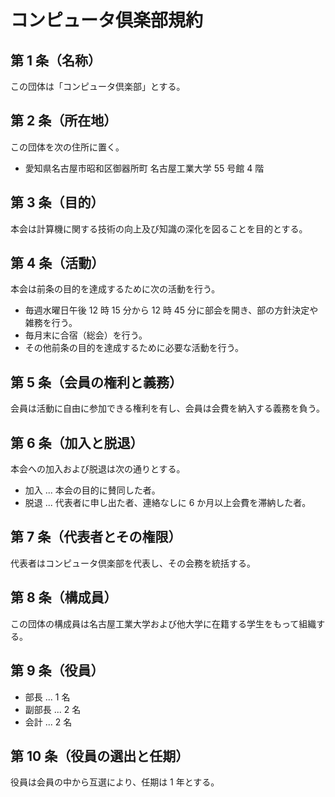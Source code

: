 # コンピュータ倶楽部規約

## 第 1 条（名称）

この団体は「コンピュータ倶楽部」とする。

## 第 2 条（所在地）

この団体を次の住所に置く。

- 愛知県名古屋市昭和区御器所町 名古屋工業大学 55 号館 4 階

## 第 3 条（目的）

本会は計算機に関する技術の向上及び知識の深化を図ることを目的とする。

## 第 4 条（活動）

本会は前条の目的を達成するために次の活動を行う。

- 毎週水曜日午後 12 時 15 分から 12 時 45 分に部会を開き、部の方針決定や雑務を行う。
- 毎月末に合宿（総会）を行う。
- その他前条の目的を達成するために必要な活動を行う。

## 第 5 条（会員の権利と義務）

会員は活動に自由に参加できる権利を有し、会員は会費を納入する義務を負う。

## 第 6 条（加入と脱退）

本会への加入および脱退は次の通りとする。

- 加入 ... 本会の目的に賛同した者。
- 脱退 ... 代表者に申し出た者、連絡なしに 6 か月以上会費を滞納した者。

## 第 7 条（代表者とその権限）

代表者はコンピュータ倶楽部を代表し、その会務を統括する。

## 第 8 条（構成員）

この団体の構成員は名古屋工業大学および他大学に在籍する学生をもって組織する。

## 第 9 条（役員）

- 部長 ... 1 名
- 副部長 ... 2 名
- 会計 ... 2 名

## 第 10 条（役員の選出と任期）

役員は会員の中から互選により、任期は 1 年とする。
